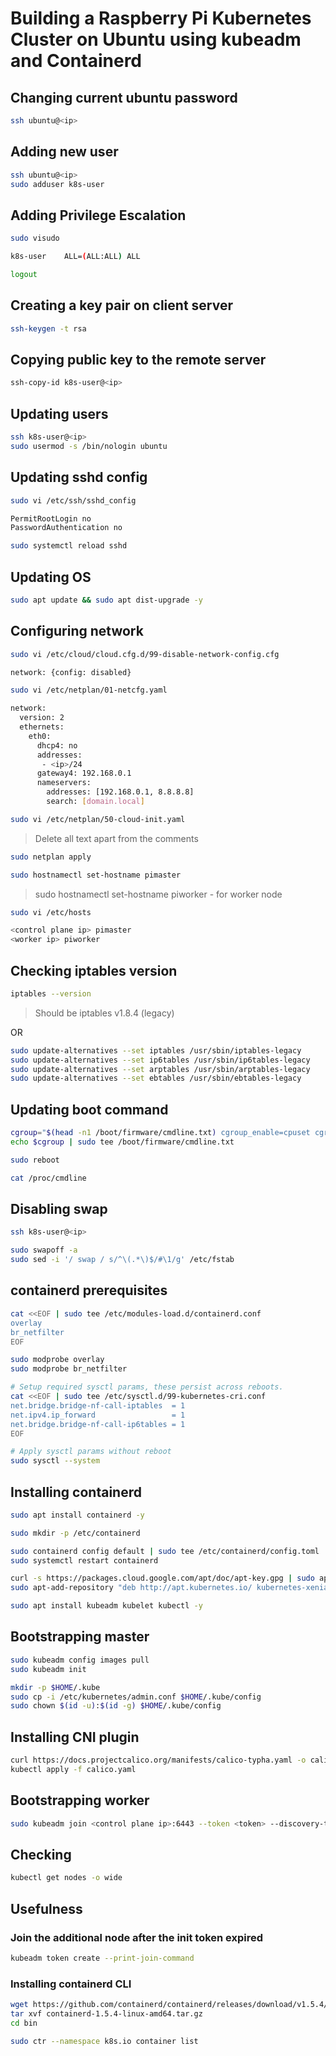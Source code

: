 # Building a Raspberry Pi Kubernetes Cluster on Ubuntu using kubeadm and Containerd

## Changing current ubuntu password

```bash
ssh ubuntu@<ip>
```

## Adding new user

```bash
ssh ubuntu@<ip>
sudo adduser k8s-user
```

## Adding Privilege Escalation

```bash
sudo visudo
```

```bash
k8s-user    ALL=(ALL:ALL) ALL
```

```bash
logout
```

## Creating a key pair on client server

```bash
ssh-keygen -t rsa
```

## Copying public key to the remote server

```bash
ssh-copy-id k8s-user@<ip>
```

## Updating users

```bash
ssh k8s-user@<ip>
sudo usermod -s /bin/nologin ubuntu
```

## Updating sshd config

```bash
sudo vi /etc/ssh/sshd_config
```

```bash
PermitRootLogin no
PasswordAuthentication no
```

```bash
sudo systemctl reload sshd
```

## Updating OS

```bash
sudo apt update && sudo apt dist-upgrade -y
```

## Configuring network

```bash
sudo vi /etc/cloud/cloud.cfg.d/99-disable-network-config.cfg
```

```bash
network: {config: disabled}
```

```bash
sudo vi /etc/netplan/01-netcfg.yaml
```

```bash
network:
  version: 2
  ethernets:
    eth0:
      dhcp4: no
      addresses:
       - <ip>/24
      gateway4: 192.168.0.1
      nameservers:
        addresses: [192.168.0.1, 8.8.8.8]
        search: [domain.local]
```

```bash
sudo vi /etc/netplan/50-cloud-init.yaml
```

> Delete all text apart from the comments

```bash
sudo netplan apply
```

```bash
sudo hostnamectl set-hostname pimaster
```

> sudo hostnamectl set-hostname piworker - for worker node

```bash
sudo vi /etc/hosts
```

```bash
<control plane ip> pimaster
<worker ip> piworker
```

## Checking iptables version

```bash
iptables --version
```

> Should be iptables v1.8.4 (legacy)

OR

```bash
sudo update-alternatives --set iptables /usr/sbin/iptables-legacy
sudo update-alternatives --set ip6tables /usr/sbin/ip6tables-legacy
sudo update-alternatives --set arptables /usr/sbin/arptables-legacy
sudo update-alternatives --set ebtables /usr/sbin/ebtables-legacy
```

## Updating boot command

```bash
cgroup="$(head -n1 /boot/firmware/cmdline.txt) cgroup_enable=cpuset cgroup_enable=memory cgroup_memory=1 swapaccount=1"
echo $cgroup | sudo tee /boot/firmware/cmdline.txt

sudo reboot

cat /proc/cmdline
```

## Disabling swap

```bash
ssh k8s-user@<ip>

sudo swapoff -a
sudo sed -i '/ swap / s/^\(.*\)$/#\1/g' /etc/fstab
```

## containerd prerequisites

```bash
cat <<EOF | sudo tee /etc/modules-load.d/containerd.conf
overlay
br_netfilter
EOF

sudo modprobe overlay
sudo modprobe br_netfilter

# Setup required sysctl params, these persist across reboots.
cat <<EOF | sudo tee /etc/sysctl.d/99-kubernetes-cri.conf
net.bridge.bridge-nf-call-iptables  = 1
net.ipv4.ip_forward                 = 1
net.bridge.bridge-nf-call-ip6tables = 1
EOF

# Apply sysctl params without reboot
sudo sysctl --system
```

## Installing containerd

```bash
sudo apt install containerd -y

sudo mkdir -p /etc/containerd

sudo containerd config default | sudo tee /etc/containerd/config.toml
sudo systemctl restart containerd

curl -s https://packages.cloud.google.com/apt/doc/apt-key.gpg | sudo apt-key add
sudo apt-add-repository "deb http://apt.kubernetes.io/ kubernetes-xenial main"

sudo apt install kubeadm kubelet kubectl -y
```

## Bootstrapping master

```bash
sudo kubeadm config images pull
sudo kubeadm init

mkdir -p $HOME/.kube
sudo cp -i /etc/kubernetes/admin.conf $HOME/.kube/config
sudo chown $(id -u):$(id -g) $HOME/.kube/config
```

## Installing CNI plugin

```bash
curl https://docs.projectcalico.org/manifests/calico-typha.yaml -o calico.yaml
kubectl apply -f calico.yaml
```

## Bootstrapping worker

```bash
sudo kubeadm join <control plane ip>:6443 --token <token> --discovery-token-ca-cert-hash sha256:<hash>
```

## Checking

```bash
kubectl get nodes -o wide
```

## Usefulness

### Join the additional node after the init token expired

```bash
kubeadm token create --print-join-command
```

### Installing containerd CLI

```bash
wget https://github.com/containerd/containerd/releases/download/v1.5.4/containerd-1.5.4-linux-amd64.tar.gz
tar xvf containerd-1.5.4-linux-amd64.tar.gz
cd bin

sudo ctr --namespace k8s.io container list
```
